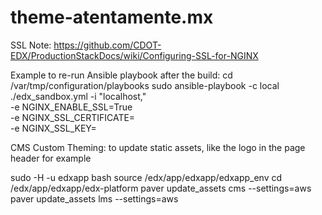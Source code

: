 # theme-atentamente.mx



SSL Note:
  https://github.com/CDOT-EDX/ProductionStackDocs/wiki/Configuring-SSL-for-NGINX


Example to re-run Ansible playbook after the build:
cd /var/tmp/configuration/playbooks
    sudo ansible-playbook -c local ./edx_sandbox.yml -i "localhost," \
        -e NGINX_ENABLE_SSL=True \
        -e NGINX_SSL_CERTIFICATE=<path> \
        -e NGINX_SSL_KEY=<path>


CMS Custom Theming: to update static assets, like the logo in the page header for example

  sudo -H -u edxapp bash
  source /edx/app/edxapp/edxapp_env
  cd /edx/app/edxapp/edx-platform
  paver update_assets cms --settings=aws
  paver update_assets lms --settings=aws
